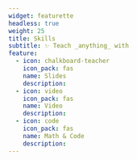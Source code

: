 ```yaml
---
widget: featurette
headless: true
weight: 25
title: Skills
subtitle: ✨ Teach _anything_ with
feature:
  - icon: chalkboard-teacher
    icon_pack: fas
    name: Slides
    description: 
  - icon: video
    icon_pack: fas
    name: Video
    description: 
  - icon: code
    icon_pack: fas
    name: Math & Code
    description: 
---
```


